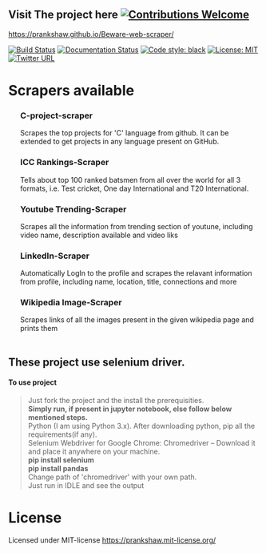 ## Visit The project here  <a href="../../issues"><img alt="Contributions Welcome" src="https://img.shields.io/badge/contributions-welcome-blue?style=flat-square"></a>
https://prankshaw.github.io/Beware-web-scraper/

[![Build Status](https://travis-ci.com/prankshaw/Beware-web-scraper.svg?branch=master)](https://travis-ci.com/prankshaw/Beware-web-scraper)
[![Documentation Status](https://readthedocs.org/projects/beware-web-scraper/badge/?version=latest)](https://beware-web-scraper.readthedocs.io/en/latest/?badge=latest)
[![Code style: black](https://img.shields.io/badge/code%20style-black-000000.svg)](https://github.com/ambv/black)
[![License: MIT](https://img.shields.io/badge/License-MIT-orange.svg)](https://opensource.org/licenses/MIT)
[![Twitter URL](https://img.shields.io/twitter/url/https/twitter.com/fold_left.svg?style=social&label=Follow%20%40mepranjal31)](https://twitter.com/mepranjal31)

<!--[![codecov](https://codecov.io/gh/prankshaw/Beware-web-scraper/branch/master/graph/badge.svg)](https://codecov.io/gh/prankshaw/Beware-web-scraper)
[![Updates](https://pyup.io/repos/github/prankshaw/Beware-web-scraper/shield.svg)](https://pyup.io/repos/github/prankshaw/Beware-web-scraper)-->

# Scrapers available
<ol>
  
### C-project-scraper
Scrapes the top projects for 'C' language from github. It can be extended to get projects in any language present on GitHub.<br>
### ICC Rankings-Scraper
Tells about top 100 ranked batsmen from all over the world for all 3 formats, i.e. Test cricket, One day International and T20 International.<br>
### Youtube Trending-Scraper
Scrapes all the information from trending section of youtune, including video name, description available and video liks<br>
### LinkedIn-Scraper
Automatically LogIn to the profile and scrapes the relavant information from profile, including name, location, title, connections and more<br>
### Wikipedia Image-Scraper
Scrapes links of all the images present in the given wikipedia page and prints them<br>
<br>

</ol>  

## <strong>These project use selenium driver.</strong>
#### To use project
> Just fork the project and the install the prerequisities. <br>
> <strong>Simply run, if present in jupyter notebook, else follow below mentioned steps.</strong><br>
> Python (I am using Python 3.x). After downloading python, pip all the requirements(if any).<br>
> Selenium Webdriver for Google Chrome: Chromedriver – Download it and place it anywhere on your machine.<br>
> <strong>pip install selenium <br>
> pip install pandas</strong> <br>
> Change path of 'chromedriver' with your own path.<br>
> Just run in IDLE and see the output <br>
# License
Licensed under MIT-license
https://prankshaw.mit-license.org/
